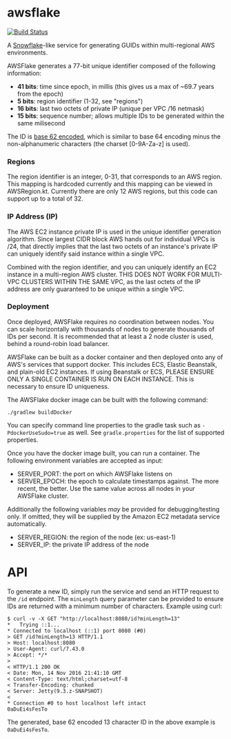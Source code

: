 # awsflake

[![Build Status](https://travis-ci.org/ccampo133/awsflake.svg?branch=master)](https://travis-ci.org/ccampo133/awsflake)

A [Snowflake](https://blog.twitter.com/2010/announcing-snowflake)-like service for generating GUIDs within 
multi-regional AWS environments.

AWSFlake generates a 77-bit unique identifier composed of the following information:

 * **41 bits**: time since epoch, in millis (this gives us a max of ~69.7 years from the epoch)
 * **5 bits**: region identifier (1-32, see "regions")
 * **16 bits**: last two octets of private IP (unique per VPC /16 netmask)
 * **15 bits**: sequence number; allows multiple IDs to be generated within the same milisecond

The ID is [base 62 encoded](https://www.kerstner.at/2012/07/shortening-strings-using-base-62-encoding/),
which is similar to base 64 encoding minus the non-alphanumeric characters (the charset [0-9A-Za-z]
is used).

### Regions
The region identifier is an integer, 0-31, that corresponds to an AWS region. This mapping is 
hardcoded currently and this mapping can be viewed in AWSRegion.kt. Currently there are only
12 AWS regions, but this code can support up to a total of 32.

### IP Address (IP)

The AWS EC2 instance private IP is used in the unique identifier generation algorithm. Since
largest CIDR block AWS hands out for individual VPCs is /24, that directly implies that the
last two octets of an instance's private IP can uniquely identify said instance within a
single VPC.

Combined with the region identifier, and you can uniquely identify an EC2 instance in a 
multi-region AWS cluster. THIS DOES NOT WORK FOR MULTI-VPC CLUSTERS WITHIN THE SAME VPC,
as the last octets of the IP address are only guaranteed to be unique within a single VPC.

### Deployment

Once deployed, AWSFlake requires no coordination between nodes. You can scale horizontally with
thousands of nodes to generate thousands of IDs per second. It is recommended that at least a 2 node
cluster is used, behind a round-robin load balancer.

AWSFlake can be built as a docker container and then deployed onto any of AWS's services 
that support docker. This includes ECS, Elastic Beanstalk, and plain-old EC2 instances.
If using Beanstalk or ECS, PLEASE ENSURE ONLY A SINGLE CONTAINER IS RUN ON EACH INSTANCE.
This is necessary to ensure ID uniqueness.

The AWSFlake docker image can be built with the following command:

    ./gradlew buildDocker
    
You can specify command line properties to the gradle task such as `-PdockerUseSudo=true`
as well. See `gradle.properties` for the list of supported properties.

Once you have the docker image built, you can run a container. The following environment 
variables are accepted as input:
 
  * SERVER_PORT: the port on which AWSFlake listens on
  * SERVER_EPOCH: the epoch to calculate timestamps against. The more recent, the better. 
  Use the same value across all nodes in your AWSFlake cluster. 
  
  Additionally the following variables *may* be provided for debugging/testing only. If 
  omitted, they will be supplied by the Amazon EC2 metadata service automatically.
  
  * SERVER_REGION: the region of the node (ex: us-east-1)
  * SERVER_IP: the private IP address of the node

# API

To generate a new ID, simply run the service and send an HTTP request to the `/id` 
endpoint. The `minLength` query parameter can be provided to ensure IDs are returned
with a minimum number of characters. Example using curl:

    $ curl -v -X GET "http://localhost:8080/id?minLength=13"
    *   Trying ::1...
    * Connected to localhost (::1) port 8080 (#0)
    > GET /id?minLength=13 HTTP/1.1
    > Host: localhost:8080
    > User-Agent: curl/7.43.0
    > Accept: */*
    >
    < HTTP/1.1 200 OK
    < Date: Mon, 14 Nov 2016 21:41:10 GMT
    < Content-Type: text/html;charset=utf-8
    < Transfer-Encoding: chunked
    < Server: Jetty(9.3.z-SNAPSHOT)
    <
    * Connection #0 to host localhost left intact
    0aDuEi4sFesTo
    
The generated, base 62 encoded 13 character ID in the above example is 
`0aDuEi4sFesTo`.
